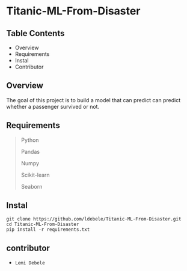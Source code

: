 # Titanic-ML-From-Disaster

## Table Contents
- Overview
- Requirements
- Instal
- Contributor

## Overview
The goal of this project is to build a model that can predict can predict whether a passenger survived or not.

## Requirements

> Python
> 
>Pandas
>
>Numpy
>
> Scikit-learn
>
>Seaborn


## Instal
```
git clone https://github.com/ldebele/Titanic-ML-From-Disaster.git
cd Titanic-ML-From-Disaster
pip install -r requirements.txt
```

## contributor
- `Lemi Debele`